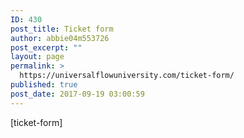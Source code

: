 ```yaml
---
ID: 430
post_title: Ticket form
author: abbie04m553726
post_excerpt: ""
layout: page
permalink: >
  https://universalflowuniversity.com/ticket-form/
published: true
post_date: 2017-09-19 03:00:59
---
```

[ticket-form]